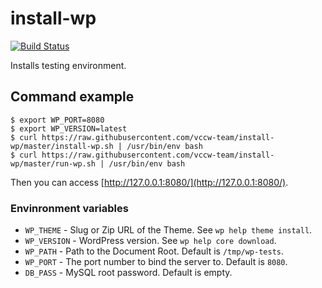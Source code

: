 # install-wp

[![Build Status](https://travis-ci.org/vccw-team/install-wp.svg?branch=master)](https://travis-ci.org/vccw-team/install-wp)

Installs testing environment.

## Command example

```
$ export WP_PORT=8080
$ export WP_VERSION=latest
$ curl https://raw.githubusercontent.com/vccw-team/install-wp/master/install-wp.sh | /usr/bin/env bash
$ curl https://raw.githubusercontent.com/vccw-team/install-wp/master/run-wp.sh | /usr/bin/env bash
```

Then you can access [http://127.0.0.1:8080/](http://127.0.0.1:8080/).

### Envinronment variables

* `WP_THEME` - Slug or Zip URL of the Theme. See `wp help theme install`.
* `WP_VERSION` - WordPress version. See `wp help core download`.
* `WP_PATH` - Path to the Document Root. Default is `/tmp/wp-tests`.
* `WP_PORT` - The port number to bind the server to. Default is `8080`.
* `DB_PASS` - MySQL root password. Default is empty.
